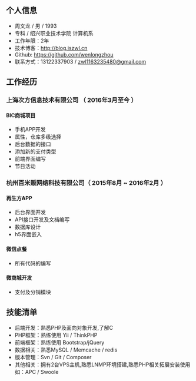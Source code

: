 ## 个人信息

 - 周文龙 / 男 / 1993 
 - 专科 / 绍兴职业技术学院 计算机系 
 - 工作年限：2年
 - 技术博客：http://blog.iszwl.cn
 - Github: https://github.com/wenlongzhou
 - 联系方式：13122337903 / zwl1163235480@gmail.com

## 工作经历
### 上海次方信息技术有限公司 （ 2016年3月至今 ）

#### BIC商城项目 
- 手机APP开发
- 属性，仓库多级选择
- 后台数据的接口
- 添加新的支付类型
- 前端界面编写
- 节日活动
### 杭州百米贩网络科技有限公司（ 2015年8月 ~ 2016年2月 ）
#### 再生方APP 
- 后台界面开发
- API接口开发及文档编写
- 数据库设计
- h5界面嵌入
#### 微信点餐
- 所有代码的编写
#### 微商城开发
- 支付及分销模块
## 技能清单
- 后端开发：熟悉PHP及面向对象开发,了解C
- PHP框架：熟练使用 Yii / ThinkPHP
- 前端框架：熟练使用 Bootstrap/jQuery
- 数据相关：熟悉MySQL / Memcache / redis
- 版本管理：Svn / Git / Composer
- 其他相关：拥有2台VPS主机,熟悉LNMP环境搭建,熟悉PHP相关拓展安装使用如：APC / Swoole
